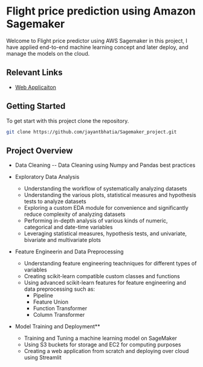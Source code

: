 # Flight price prediction using Amazon Sagemaker

Welcome to Flight price predictor using AWS Sagemaker in this project, I have applied end-to-end machine learning concept and later deploy, and manage the models on the cloud.

## Relevant Links 
- [Web Applicaiton]((https://sagemakerproject-ab3o5ya62iz6zbtbqs5jxm.streamlit.app/))


## Getting Started
To get start with this project clone the repository.
```bash
git clone https://github.com/jayantbhatia/Sagemaker_project.git
```
## Project Overview

- Data Cleaning
  -- Data Cleaning using Numpy and Pandas best practices
   

- Exploratory Data Analysis
  - Understanding the workflow of systematically analyzing datasets
  - Understanding the various plots, statistical measures and hypothesis tests to analyze datasets
  - Exploring a custom EDA module for convenience and significantly reduce complexity of analyzing datasets
  - Performing in-depth analysis of various kinds of numeric, categorical and date-time variables
  - Leveraging statistical measures, hypothesis tests, and univariate, bivariate and multivariate plots

- Feature Engineerin and Data Preprocessing
  - Understanding feature engineering teachniques for different types of variables
  - Creating scikit-learn compatible custom classes and functions
  - Using advanced scikit-learn features for feature engineering and data preprocessing such as:
     - Pipeline
     - Feature Union
     - Function Transformer
     - Column Transformer


- Model Training and Deployment**
  - Training and Tuning a machine learning model on SageMaker
  - Using S3 buckets for storage and EC2 for computing purposes
  - Creating a web application from scratch and deploying over cloud using Streamlit

